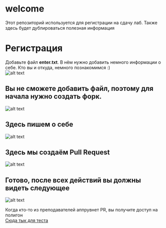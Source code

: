 # welcome
Этот репозиторий используется для регистрации на сдачу лаб. Также здесь будет дублироваться полезная информация

# Регистрация
Добавьте файл **enter.txt**. В нём нужно добавить немного информации о себе. Кто вы и откуда, немного познакомимся :)  
![alt text](imgs/enter.png)

## Вы не сможете добавить файл, поэтому для начала нужно создать форк.
![alt text](imgs/fork.png)

## Здесь пишем о себе
![alt text](imgs/enter_message.png)

## Здесь мы создаём Pull Request
![alt text](imgs/pr.png)

## Готово, после всех действий вы должны видеть следующее
![alt text](imgs/done.png)

Когда кто-то из преподавателей аппрувнет PR, вы получите доступ на полигон   
[Сюда тык для теста](https://github.com/ITMO-ML-algorithms-and-data-structures/polygon)
